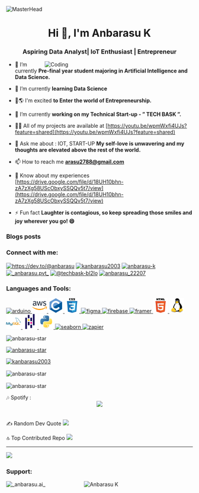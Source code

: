 ![MasterHead](https://firebasestorage.googleapis.com/v0/b/flexi-coding.appspot.com/o/dempgi7-520f8d5f-63d4-4453-8822-dbc149ae27f8.gif?alt=media&token=91c0c7b2-93c3-4029-b011-1a8703c5730d)
  <h1 align="center">Hi 👋, I'm Anbarasu K</h1>
<h3 align="center">Aspiring Data Analyst| IoT Enthusiast | Entrepreneur</h3>

<img align="right" alt="Coding" width="400" src="https://cdn.dribbble.com/users/1162077/screenshots/3848914/programmer.gif">


- 🔭 I’m currently **Pre-final year student majoring in Artificial Intelligence and Data Science.**

- 🌱 I’m currently **learning Data Science**

- 👯🌎 I'm excited **to Enter the world of Entrepreneurship.**

- 🌱 I’m currently **working on my Technical Start-up - ” TECH BASK ”.**

- 👨‍💻 All of my projects are available at [https://youtu.be/wpmWxfi4UJs?feature=shared](https://youtu.be/wpmWxfi4UJs?feature=shared)

- 💬 Ask me about : IOT, START-UP **My self-love is unwavering and my thoughts are elevated above the rest of the world.**

- 📫 How to reach me **arasu2788@gmail.com**

- 📄 Know about my experiences [https://drive.google.com/file/d/18UH10bhn-zA7zXg58UScObxySSQQv5t7/view](https://drive.google.com/file/d/18UH10bhn-zA7zXg58UScObxySSQQv5t7/view)

- ⚡ Fun fact **Laughter is contagious, so keep spreading those smiles and joy wherever you go! 😄**

### Blogs posts
<!-- BLOG-POST-LIST:START -->
<!-- BLOG-POST-LIST:END -->

<h3 align="left">Connect with me:</h3>
<p align="left">
<a href="https://dev.to/https://dev.to/@anbarasu" target="blank"><img align="center" src="https://raw.githubusercontent.com/rahuldkjain/github-profile-readme-generator/master/src/images/icons/Social/devto.svg" alt="https://dev.to/@anbarasu" height="30" width="40" /></a>
<a href="https://twitter.com/kanbarasu2003" target="blank"><img align="center" src="https://raw.githubusercontent.com/rahuldkjain/github-profile-readme-generator/master/src/images/icons/Social/twitter.svg" alt="kanbarasu2003" height="30" width="40" /></a>
<a href="https://linkedin.com/in/anbarasu-k" target="blank"><img align="center" src="https://raw.githubusercontent.com/rahuldkjain/github-profile-readme-generator/master/src/images/icons/Social/linked-in-alt.svg" alt="anbarasu-k" height="30" width="40" /></a>
<a href="https://instagram.com/_anbarasu.pvt_" target="blank"><img align="center" src="https://raw.githubusercontent.com/rahuldkjain/github-profile-readme-generator/master/src/images/icons/Social/instagram.svg" alt="_anbarasu.pvt_" height="30" width="40" /></a>
<a href="https://www.youtube.com/c/@techbask-bl2lo" target="blank"><img align="center" src="https://raw.githubusercontent.com/rahuldkjain/github-profile-readme-generator/master/src/images/icons/Social/youtube.svg" alt="@techbask-bl2lo" height="30" width="40" /></a>
<a href="https://discord.gg/anbarasu_22207" target="blank"><img align="center" src="https://raw.githubusercontent.com/rahuldkjain/github-profile-readme-generator/master/src/images/icons/Social/discord.svg" alt="anbarasu_22207" height="30" width="40" /></a>
</p>

<h3 align="left">Languages and Tools:</h3>
<p align="left"> <a href="https://www.arduino.cc/" target="_blank" rel="noreferrer"> <img src="https://cdn.worldvectorlogo.com/logos/arduino-1.svg" alt="arduino" width="40" height="40"/> </a> <a href="https://aws.amazon.com" target="_blank" rel="noreferrer"> <img src="https://raw.githubusercontent.com/devicons/devicon/master/icons/amazonwebservices/amazonwebservices-original-wordmark.svg" alt="aws" width="40" height="40"/> </a> <a href="https://www.cprogramming.com/" target="_blank" rel="noreferrer"> <img src="https://raw.githubusercontent.com/devicons/devicon/master/icons/c/c-original.svg" alt="c" width="40" height="40"/> </a> <a href="https://www.w3schools.com/css/" target="_blank" rel="noreferrer"> <img src="https://raw.githubusercontent.com/devicons/devicon/master/icons/css3/css3-original-wordmark.svg" alt="css3" width="40" height="40"/> </a> <a href="https://www.figma.com/" target="_blank" rel="noreferrer"> <img src="https://www.vectorlogo.zone/logos/figma/figma-icon.svg" alt="figma" width="40" height="40"/> </a> <a href="https://firebase.google.com/" target="_blank" rel="noreferrer"> <img src="https://www.vectorlogo.zone/logos/firebase/firebase-icon.svg" alt="firebase" width="40" height="40"/> </a> <a href="https://www.framer.com/" target="_blank" rel="noreferrer"> <img src="https://www.vectorlogo.zone/logos/framer/framer-icon.svg" alt="framer" width="40" height="40"/> </a> <a href="https://www.w3.org/html/" target="_blank" rel="noreferrer"> <img src="https://raw.githubusercontent.com/devicons/devicon/master/icons/html5/html5-original-wordmark.svg" alt="html5" width="40" height="40"/> </a> <a href="https://www.linux.org/" target="_blank" rel="noreferrer"> <img src="https://raw.githubusercontent.com/devicons/devicon/master/icons/linux/linux-original.svg" alt="linux" width="40" height="40"/> </a> <a href="https://www.mysql.com/" target="_blank" rel="noreferrer"> <img src="https://raw.githubusercontent.com/devicons/devicon/master/icons/mysql/mysql-original-wordmark.svg" alt="mysql" width="40" height="40"/> </a> <a href="https://pandas.pydata.org/" target="_blank" rel="noreferrer"> <img src="https://raw.githubusercontent.com/devicons/devicon/2ae2a900d2f041da66e950e4d48052658d850630/icons/pandas/pandas-original.svg" alt="pandas" width="40" height="40"/> </a> <a href="https://www.python.org" target="_blank" rel="noreferrer"> <img src="https://raw.githubusercontent.com/devicons/devicon/master/icons/python/python-original.svg" alt="python" width="40" height="40"/> </a> <a href="https://seaborn.pydata.org/" target="_blank" rel="noreferrer"> <img src="https://seaborn.pydata.org/_images/logo-mark-lightbg.svg" alt="seaborn" width="40" height="40"/> </a> <a href="https://zapier.com" target="_blank" rel="noreferrer"> <img src="https://www.vectorlogo.zone/logos/zapier/zapier-icon.svg" alt="zapier" width="40" height="40"/> </a> </p>
<p align="left"> <img src="https://komarev.com/ghpvc/?username=anbarasu-star&label=Profile%20views&color=0e75b6&style=flat" alt="anbarasu-star" /> </p>

<p align="left"> <a href="https://github.com/ryo-ma/github-profile-trophy"><img src="https://github-profile-trophy.vercel.app/?username=anbarasu-star" alt="anbarasu-star" /></a> </p>

<p align="left"> <a href="https://twitter.com/kanbarasu2003" target="blank"><img src="https://img.shields.io/twitter/follow/kanbarasu2003?logo=twitter&style=for-the-badge" alt="kanbarasu2003" /></a> </p>
<p><img align="center" src="https://github-readme-stats.vercel.app/api/top-langs?username=anbarasu-star&show_icons=true&locale=en&layout=compact" alt="anbarasu-star" /></p>

<p><img align="center" src="https://github-readme-streak-stats.herokuapp.com/?user=anbarasu-star&" alt="anbarasu-star" /></p>
 🎶 Spotify :
<br/>  

<div align="center"><img src="https://spotify-github-profile.vercel.app/api/view?uid=31dlcytnswbelmado2qmtuyc2nwy&cover_image=false&theme=default&show_offline=false&background_color=121212&interchange=false" /></div>  

<br/>  


✍️ Random Dev Quote
![](https://quotes-github-readme.vercel.app/api?type=horizontal&theme=radical)

🔝 Top Contributed Repo
![](https://github-contributor-stats.vercel.app/api?username=anbarasu-star&limit=5&theme=tokyonight&combine_all_yearly_contributions=true)

---
[![](https://visitcount.itsvg.in/api?id=anbarasu-star&icon=0&color=0)](https://visitcount.itsvg.in)

<h3 align="left">Support:</h3>
<p><a href="https://www.buymeacoffee.com/_anbarasu.ai_"> <img align="left" src="https://cdn.buymeacoffee.com/buttons/v2/default-yellow.png" height="50" width="210" alt="_anbarasu.ai_" /></a><a href="https://ko-fi.com/Anbarasu K"> <img align="left" src="https://cdn.ko-fi.com/cdn/kofi3.png?v=3" height="50" width="210" alt="Anbarasu K" /></a></p><br><br>

